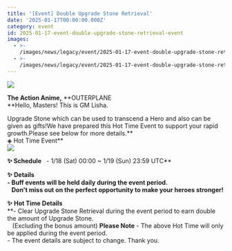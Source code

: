 ```yaml
---
title: '[Event] Double Upgrade Stone Retrieval'
date: '2025-01-17T00:00:00.000Z'
category: event
id: 2025-01-17-event-double-upgrade-stone-retrieval-event
images:
  - >-
    /images/news/legacy/event/2025-01-17-event-double-upgrade-stone-retrieval-event/5d12d8b92faa4955bfff6e390cbb5ba9.webp
  - >-
    /images/news/legacy/event/2025-01-17-event-double-upgrade-stone-retrieval-event/377ff2c70a8149b5846ea2ee40bb9559.webp
---
```


![](/images/news/legacy/event/2025-01-17-event-double-upgrade-stone-retrieval-event/5d12d8b92faa4955bfff6e390cbb5ba9.webp)  

**The Action Anime,** **OUTERPLANE  
**Hello, Masters! This is GM Lisha.  
  
Upgrade Stone which can be used to transcend a Hero and also can be given as gifts!We have prepared this Hot Time Event to support your rapid growth.Please see below for more details.**  
◈ Hot Time Event**  
![](/images/news/legacy/event/2025-01-17-event-double-upgrade-stone-retrieval-event/377ff2c70a8149b5846ea2ee40bb9559.webp)  
  

****✨** **Schedule****   - 1/18 (Sat) 00:00 ~ 1/19 (Sun) 23:59 UTC**  
  
**✨** **Details**  
**\- Buff events will be held daily during the event period.  
   Don't miss out on the perfect opportunity to make your heroes stronger!**  
  
**✨** **Hot Time Details**  
**\- Clear Upgrade Stone Retrieval during the event period to earn double the amount of Upgrade Stone.  
   (Excluding the bonus amount) **Please Note** \- The above Hot Time will only be applied during the event period.  
\- The event details are subject to change. Thank you.
